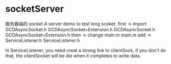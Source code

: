 # socketServer
服务器端的 socket
A server demo to test long scoket.
first -> import GCDAsyncSocket.h  GCDAsyncSocket+Extension.h
GCDAsyncSocket.h 
GCDAsyncSocket+Extension.h
then -> change main.m
main.m
add -> ServiceListener.h
ServiceListener.h

In ServiceListener, you need creat a strong link to clientSock, if you don't do that, the clientSocket will be die when it completes to write data. 
